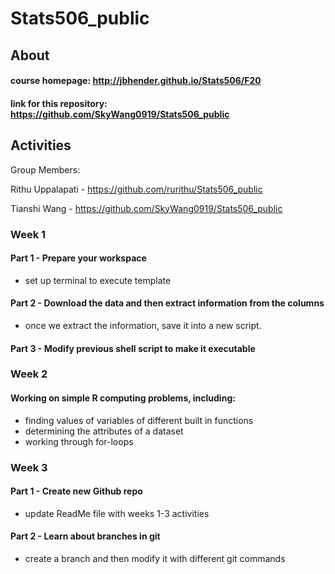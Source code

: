 # Stats506_public

## About 

#### course homepage: http://jbhender.github.io/Stats506/F20
#### link for this repository: https://github.com/SkyWang0919/Stats506_public

## Activities 
Group Members: 

Rithu Uppalapati - https://github.com/rurithu/Stats506_public

Tianshi Wang - https://github.com/SkyWang0919/Stats506_public
### Week 1 
#### Part 1 - Prepare your workspace 
  + set up terminal to execute template 
#### Part 2 - Download the data and then extract information from the columns 
  + once we extract the information, save it into a new script.
#### Part 3 - Modify previous shell script to make it executable 
### Week 2 
#### Working on simple R computing problems, including: 
  + finding values of variables of different built in functions 
  + determining the attributes of a dataset 
  + working through for-loops
### Week 3 
#### Part 1 - Create new Github repo 
  + update ReadMe file with weeks 1-3 activities 
#### Part 2 - Learn about branches in git 
  + create a branch and then modify it with different git commands
